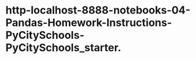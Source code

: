 # http-localhost-8888-notebooks-04-Pandas-Homework-Instructions-PyCitySchools-PyCitySchools_starter.